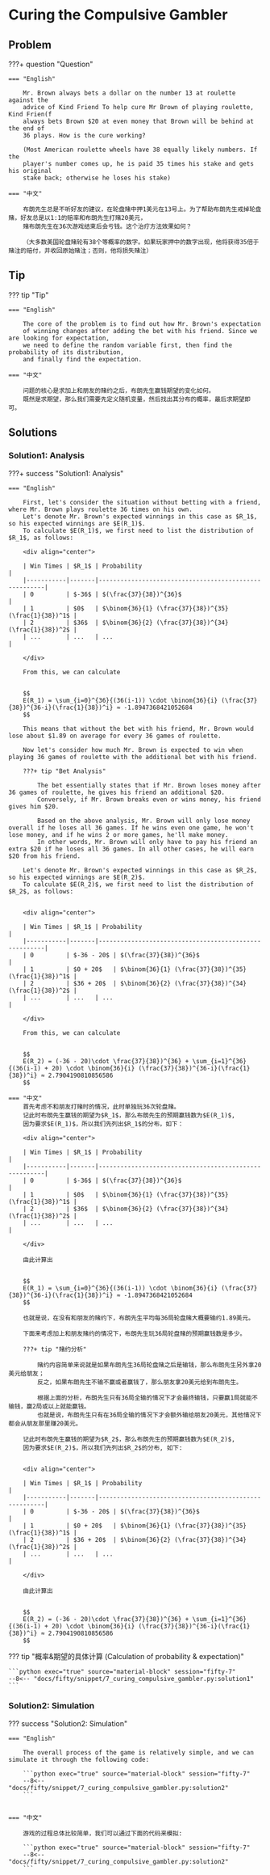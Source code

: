 # Curing the Compulsive Gambler

## Problem

???+ question "Question"

    === "English"

        Mr. Brown always bets a dollar on the number 13 at roulette against the
        advice of Kind Friend To help cure Mr Brown of playing roulette, Kind Frien(f
        always bets Brown $20 at even money that Brown will be behind at the end of
        36 plays. How is the cure working?

        (Most American roulette wheels have 38 equally likely numbers. If the
        player's number comes up, he is paid 35 times his stake and gets his original
        stake back; otherwise he loses his stake)

    === "中文"

        布朗先生总是不听好友的建议，在轮盘赌中押1美元在13号上。为了帮助布朗先生戒掉轮盘赌，好友总是以1:1的赔率和布朗先生打赌20美元，
        赌布朗先生在36次游戏结束后会亏钱。这个治疗方法效果如何？

        （大多数美国轮盘赌轮有38个等概率的数字。如果玩家押中的数字出现，他将获得35倍于赌注的赔付，并收回原始赌注；否则，他将损失赌注）


## Tip

??? tip "Tip"

    === "English"

        The core of the problem is to find out how Mr. Brown's expectation
        of winning changes after adding the bet with his friend. Since we are looking for expectation,
        we need to define the random variable first, then find the probability of its distribution,
        and finally find the expectation.

    === "中文"

        问题的核心是求加上和朋友的赌约之后，布朗先生赢钱期望的变化如何。
        既然是求期望，那么我们需要先定义随机变量，然后找出其分布的概率，最后求期望即可。


## Solutions

### Solution1: Analysis

???+ success "Solution1: Analysis"

    === "English"

        First, let's consider the situation without betting with a friend, where Mr. Brown plays roulette 36 times on his own.
        Let's denote Mr. Brown's expected winnings in this case as $R_1$, so his expected winnings are $E(R_1)$.
        To calculate $E(R_1)$, we first need to list the distribution of $R_1$, as follows:

        <div align="center">

        | Win Times | $R_1$ | Probability                                           |
        |-----------|-------|-------------------------------------------------------|
        | 0         | $-36$ | $(\frac{37}{38})^{36}$                                |
        | 1         | $0$   | $\binom{36}{1} (\frac{37}{38})^{35} (\frac{1}{38})^1$ |
        | 2         | $36$  | $\binom{36}{2} (\frac{37}{38})^{34} (\frac{1}{38})^2$ |
        | ...       | ...   | ...                                                   |

        </div>

        From this, we can calculate


        $$
        E(R_1) = \sum_{i=0}^{36}{(36(i-1)) \cdot \binom{36}{i} (\frac{37}{38})^{36-i}(\frac{1}{38})^i} ≈ -1.8947368421052684
        $$

        This means that without the bet with his friend, Mr. Brown would lose about $1.89 on average for every 36 games of roulette.

        Now let's consider how much Mr. Brown is expected to win when playing 36 games of roulette with the additional bet with his friend.

        ???+ tip "Bet Analysis"

            The bet essentially states that if Mr. Brown loses money after 36 games of roulette, he gives his friend an additional $20.
            Conversely, if Mr. Brown breaks even or wins money, his friend gives him $20.

            Based on the above analysis, Mr. Brown will only lose money overall if he loses all 36 games. If he wins even one game, he won't lose money, and if he wins 2 or more games, he'll make money.
            In other words, Mr. Brown will only have to pay his friend an extra $20 if he loses all 36 games. In all other cases, he will earn $20 from his friend.

        Let's denote Mr. Brown's expected winnings in this case as $R_2$, so his expected winnings are $E(R_2)$.
        To calculate $E(R_2)$, we first need to list the distribution of $R_2$, as follows:


        <div align="center">

        | Win Times | $R_1$ | Probability                                           |
        |-----------|-------|-------------------------------------------------------|
        | 0         | $-36 - 20$ | $(\frac{37}{38})^{36}$                                |
        | 1         | $0 + 20$   | $\binom{36}{1} (\frac{37}{38})^{35} (\frac{1}{38})^1$ |
        | 2         | $36 + 20$  | $\binom{36}{2} (\frac{37}{38})^{34} (\frac{1}{38})^2$ |
        | ...       | ...   | ...                                                   |

        </div>

        From this, we can calculate


        $$
        E(R_2) = (-36 - 20)\cdot \frac{37}{38})^{36} + \sum_{i=1}^{36}{(36(i-1) + 20) \cdot \binom{36}{i} (\frac{37}{38})^{36-i}(\frac{1}{38})^i} ≈ 2.7904190810856586
        $$

    === "中文"
        首先考虑不和朋友打赌时的情况，此时单独玩36次轮盘赌。
        记此时布朗先生赢钱的期望为$R_1$，那么布朗先生的预期赢钱数为$E(R_1)$,
        因为要求$E(R_1)$，所以我们先列出$R_1$的分布，如下：

        <div align="center">

        | Win Times | $R_1$ | Probability                                           |
        |-----------|-------|-------------------------------------------------------|
        | 0         | $-36$ | $(\frac{37}{38})^{36}$                                |
        | 1         | $0$   | $\binom{36}{1} (\frac{37}{38})^{35} (\frac{1}{38})^1$ |
        | 2         | $36$  | $\binom{36}{2} (\frac{37}{38})^{34} (\frac{1}{38})^2$ |
        | ...       | ...   | ...                                                   |

        </div>

        由此计算出


        $$
        E(R_1) = \sum_{i=0}^{36}{(36(i-1)) \cdot \binom{36}{i} (\frac{37}{38})^{36-i}(\frac{1}{38})^i} ≈ -1.8947368421052684
        $$

        也就是说，在没有和朋友的赌约下，布朗先生平均每36局轮盘赌大概要输约1.89美元。

        下面来考虑加上和朋友赌约的情况下，布朗先生玩36局轮盘赌的预期赢钱数是多少。

        ???+ tip "赌约分析"

            赌约内容简单来说就是如果布朗先生36局轮盘赌之后是输钱，那么布朗先生另外拿20美元给朋友；
            反之，如果布朗先生不输不赢或者赢钱了，那么朋友拿20美元给到布朗先生。

            根据上面的分析，布朗先生只有36局全输的情况下才会最终输钱，只要赢1局就能不输钱，赢2局或以上就能赢钱。
            也就是说，布朗先生只有在36局全输的情况下才会额外输给朋友20美元，其他情况下都会从朋友那里赚20美元。

        记此时布朗先生赢钱的期望为$R_2$，那么布朗先生的预期赢钱数为$E(R_2)$,
        因为要求$E(R_2)$，所以我们先列出$R_2$的分布, 如下:


        <div align="center">

        | Win Times | $R_1$ | Probability                                           |
        |-----------|-------|-------------------------------------------------------|
        | 0         | $-36 - 20$ | $(\frac{37}{38})^{36}$                                |
        | 1         | $0 + 20$   | $\binom{36}{1} (\frac{37}{38})^{35} (\frac{1}{38})^1$ |
        | 2         | $36 + 20$  | $\binom{36}{2} (\frac{37}{38})^{34} (\frac{1}{38})^2$ |
        | ...       | ...   | ...                                                   |

        </div>

        由此计算出


        $$
        E(R_2) = (-36 - 20)\cdot \frac{37}{38})^{36} + \sum_{i=1}^{36}{(36(i-1) + 20) \cdot \binom{36}{i} (\frac{37}{38})^{36-i}(\frac{1}{38})^i} ≈ 2.7904190810856586
        $$


??? tip "概率&期望的具体计算 (Calculation of probability & expectation)"

    ```python exec="true" source="material-block" session="fifty-7"
    --8<-- "docs/fifty/snippet/7_curing_compulsive_gambler.py:solution1"
    ```





### Solution2: Simulation

??? success "Solution2: Simulation"

    === "English"

        The overall process of the game is relatively simple, and we can simulate it through the following code:

        ```python exec="true" source="material-block" session="fifty-7"
        --8<-- "docs/fifty/snippet/7_curing_compulsive_gambler.py:solution2"
        ```


    === "中文"

        游戏的过程总体比较简单，我们可以通过下面的代码来模拟:

        ```python exec="true" source="material-block" session="fifty-7"
        --8<-- "docs/fifty/snippet/7_curing_compulsive_gambler.py:solution2"
        ```
